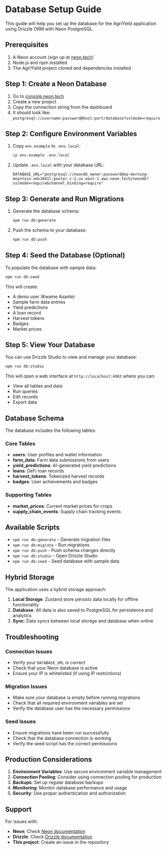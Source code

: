 # Database Setup Guide

This guide will help you set up the database for the AgriYield application using Drizzle ORM with Neon PostgreSQL.

## Prerequisites

1. A Neon account (sign up at [neon.tech](https://neon.tech))
2. Node.js and npm installed
3. The AgriYield project cloned and dependencies installed

## Step 1: Create a Neon Database

1. Go to [console.neon.tech](https://console.neon.tech)
2. Create a new project
3. Copy the connection string from the dashboard
4. It should look like: `postgresql://username:password@host:port/database?sslmode=require`

## Step 2: Configure Environment Variables

1. Copy `env.example` to `.env.local`:

   ```bash
   cp env.example .env.local
   ```

2. Update `.env.local` with your database URL:
   ```env
   DATABASE_URL="postgresql://neondb_owner:password@ep-morning-mountain-adx1841l-pooler.c-2.us-east-1.aws.neon.tech/neondb?sslmode=require&channel_binding=require"
   ```

## Step 3: Generate and Run Migrations

1. Generate the database schema:

   ```bash
   npm run db:generate
   ```

2. Push the schema to your database:
   ```bash
   npm run db:push
   ```

## Step 4: Seed the Database (Optional)

To populate the database with sample data:

```bash
npm run db:seed
```

This will create:

- A demo user (Kwame Asante)
- Sample farm data entries
- Yield predictions
- A loan record
- Harvest tokens
- Badges
- Market prices

## Step 5: View Your Database

You can use Drizzle Studio to view and manage your database:

```bash
npm run db:studio
```

This will open a web interface at `http://localhost:4983` where you can:

- View all tables and data
- Run queries
- Edit records
- Export data

## Database Schema

The database includes the following tables:

### Core Tables

- **users**: User profiles and wallet information
- **farm_data**: Farm data submissions from users
- **yield_predictions**: AI-generated yield predictions
- **loans**: DeFi loan records
- **harvest_tokens**: Tokenized harvest records
- **badges**: User achievements and badges

### Supporting Tables

- **market_prices**: Current market prices for crops
- **supply_chain_events**: Supply chain tracking events

## Available Scripts

- `npm run db:generate` - Generate migration files
- `npm run db:migrate` - Run migrations
- `npm run db:push` - Push schema changes directly
- `npm run db:studio` - Open Drizzle Studio
- `npm run db:seed` - Seed database with sample data

## Hybrid Storage

The application uses a hybrid storage approach:

1. **Local Storage**: Zustand store persists data locally for offline functionality
2. **Database**: All data is also saved to PostgreSQL for persistence and analytics
3. **Sync**: Data syncs between local storage and database when online

## Troubleshooting

### Connection Issues

- Verify your `DATABASE_URL` is correct
- Check that your Neon database is active
- Ensure your IP is whitelisted (if using IP restrictions)

### Migration Issues

- Make sure your database is empty before running migrations
- Check that all required environment variables are set
- Verify the database user has the necessary permissions

### Seed Issues

- Ensure migrations have been run successfully
- Check that the database connection is working
- Verify the seed script has the correct permissions

## Production Considerations

1. **Environment Variables**: Use secure environment variable management
2. **Connection Pooling**: Consider using connection pooling for production
3. **Backups**: Set up regular database backups
4. **Monitoring**: Monitor database performance and usage
5. **Security**: Use proper authentication and authorization

## Support

For issues with:

- **Neon**: Check [Neon documentation](https://neon.tech/docs)
- **Drizzle**: Check [Drizzle documentation](https://orm.drizzle.team)
- **This project**: Create an issue in the repository
